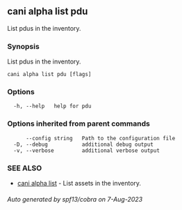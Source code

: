 ## cani alpha list pdu

List pdus in the inventory.

### Synopsis

List pdus in the inventory.

```
cani alpha list pdu [flags]
```

### Options

```
  -h, --help   help for pdu
```

### Options inherited from parent commands

```
      --config string   Path to the configuration file
  -D, --debug           additional debug output
  -v, --verbose         additional verbose output
```

### SEE ALSO

* [cani alpha list](cani_alpha_list.md)	 - List assets in the inventory.

###### Auto generated by spf13/cobra on 7-Aug-2023
